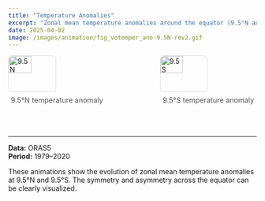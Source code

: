 ```yaml
---
title: "Temperature Anomalies"
excerpt: "Zonal mean temperature anomalies around the equator (9.5°N and 9.5°S)"
date: 2025-04-02
image: /images/animation/fig_votemper_ano-9.5N-rev2.gif
---
```


<style>
.img-row {
  display: flex;
  justify-content: space-between;  /* Aligns images side by side */
  gap: 1rem;
}
.img-row img {
  width: 48%;  /* Adjusts the width to fit both images side by side */
  height: auto;
  border: 1px solid #ddd;
  border-radius: 8px;
}
.caption {
  text-align: center;
  font-size: 0.9rem;
  color: #555;
  margin-top: 0.5rem;
}
</style>

<div class="img-row">
  <div>
    <img src="/images/animation/fig_votemper_ano-9.5N-rev2.gif" alt="9.5N temperature anomaly">
    <div class="caption">9.5°N temperature anomaly</div>
  </div>
  <div>
    <img src="/images/animation/fig_votemper_ano-9.5S-rev2.gif" alt="9.5S temperature anomaly">
    <div class="caption">9.5°S temperature anomaly</div>
  </div>
</div>


---

**Data:** ORAS5  
**Period:** 1979–2020

These animations show the evolution of zonal mean temperature anomalies at 9.5°N and 9.5°S. The symmetry and asymmetry across the equator can be clearly visualized.
